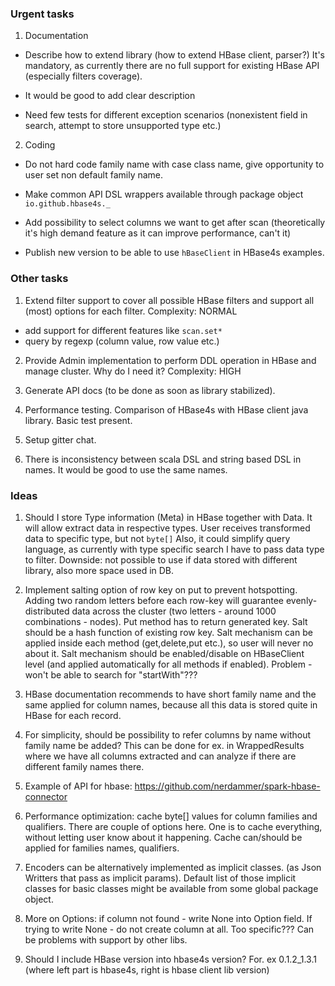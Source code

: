 ### Urgent tasks

1. Documentation

- Describe how to extend library (how to extend HBase client, parser?)
It's mandatory, as currently there are no full support for existing HBase API (especially filters coverage).

- It would be good to add clear description 

- Need few tests for different exception scenarios 
(nonexistent field in search, attempt to store unsupported type etc.)

2. Coding

- Do not hard code family name with case class name, give opportunity to user set non default family name.

- Make common API DSL wrappers available through package object `io.github.hbase4s._` 

- Add possibility to select columns we want to get after scan (theoretically it's high demand feature as it can improve performance, can't it)

- Publish new version to be able to use `hBaseClient` in HBase4s examples.

### Other tasks

1. Extend filter support to cover all possible HBase filters and support all (most) options for each filter.
Complexity: NORMAL
- add support for different features like `scan.set*`
- query by regexp (column value, row value etc.) 

2. Provide Admin implementation to perform DDL operation in HBase and manage cluster.
Why do I need it?
Complexity: HIGH

3. Generate API docs (to be done as soon as library stabilized).

4. Performance testing. Comparison of HBase4s with HBase client java library. Basic test present.

5. Setup gitter chat.

6. There is inconsistency between scala DSL and string based DSL in names.  It would be good to use the same names. 

### Ideas

1. Should I store Type information (Meta) in HBase together with Data.
It will allow extract data in respective types. 
User receives transformed data to specific type, but not `byte[]`
Also, it could simplify query language, as currently with type specific search I have to pass data type to filter.
Downside: not possible to use if data stored with different library, also more space used in DB.

2. Implement salting option of row key on put to prevent hotspotting.
 Adding two random letters before each row-key will guarantee evenly-distributed data across the cluster
 (two letters - around 1000 combinations - nodes).
 Put method has to return generated key. Salt should be a hash function of existing row key.
 Salt mechanism can be applied inside each method (get,delete,put etc.), so user will never no about it.
 Salt mechanism should be enabled/disable on HBaseClient level (and applied automatically for all methods if enabled).
 Problem - won't be able to search for "startWith"???

3. HBase documentation recommends to have short family name and the same applied for column names,
because all this data is stored quite in HBase for each record.

4. For simplicity, should be possibility to refer columns by name without family name be added?
This can be done for ex. in WrappedResults where we have all columns extracted and can analyze if there are different family names there.

5. Example of API for hbase: https://github.com/nerdammer/spark-hbase-connector

6. Performance optimization: cache byte[] values for column families and qualifiers.
There are couple of options here. One is to cache everything, without letting user know about it happening.
Cache can/should be applied for families names, qualifiers. 

7. Encoders can be alternatively implemented as implicit classes. (as Json Writters that pass as implicit params).
 Default list of those implicit classes for basic classes might be available from some global package object.
 
8. More on Options: if column not found - write None into Option field. 
If trying to write None - do not create column at all. Too specific??? Can be problems with support by other libs.
 
9. Should I include HBase version into hbase4s version? For. ex 0.1.2_1.3.1 (where left part is hbase4s, right is hbase client lib version) 